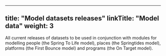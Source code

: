 
---
title: "Model datasets releases"
linkTitle: "Model data"
weight: 3
---

All current releases of datasets to be used in conjunction with modules for modelling people (the Spring To Life model), places (the Springtides model), platforms (the First Bounce model) and programs (the On Target model).

